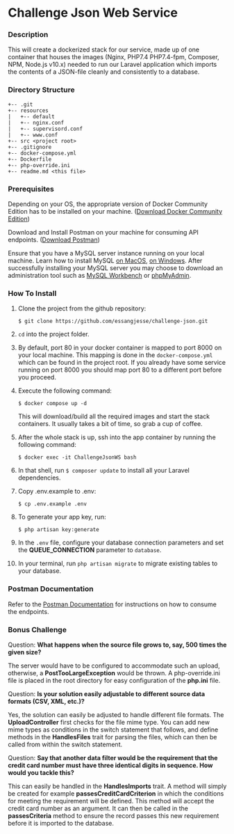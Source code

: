 # Challenge Json Web Service

### **Description**

This will create a dockerized stack for our service, made up of one container that houses the images (Nginx, PHP7.4 PHP7.4-fpm, Composer, NPM, Node.js v10.x) needed to run our Laravel application which imports the contents of a JSON-file cleanly and consistently to a database.

### **Directory Structure**
```
+-- .git
+-- resources
|   +-- default
|   +-- nginx.conf
|   +-- supervisord.conf
|   +-- www.conf
+-- src <project root>
+-- .gitignore
+-- docker-compose.yml
+-- Dockerfile
+-- php-override.ini
+-- readme.md <this file>
```

### **Prerequisites**

Depending on your OS, the appropriate version of Docker Community Edition has to be installed on your machine.  ([Download Docker Community Edition](https://hub.docker.com/search/?type=edition&offering=community))

Download and Install Postman on your machine for consuming API endpoints. ([Download Postman](https://www.postman.com/downloads/))

Ensure that you have a MySQL server instance running on your local machine. Learn how to install MySQL [on MacOS](https://flaviocopes.com/mysql-how-to-install/), [on Windows](https://www.liquidweb.com/kb/install-mysql-windows/). After successfully installing your MySQL server you may choose to download an administration tool such as [MySQL Workbench](https://www.mysql.com/products/workbench/) or [phpMyAdmin](https://www.phpmyadmin.net/).

### **How To Install**

1. Clone the project from the github repository:

    ```
    $ git clone https://github.com/essangjesse/challenge-json.git
    ```

2. `cd` into the project folder.

3. By default, port 80 in your docker container is mapped to port 8000 on your local machine. This mapping is done in the `docker-compose.yml` which can be found in the project root. If you already have some service running on port 8000 you should map port 80 to a different port before you proceed.

4. Execute the following command:

    ```
    $ docker compose up -d
    ```

    This will download/build all the required images and start the stack containers. It usually takes a bit of time, so grab a cup of coffee.

6. After the whole stack is up, ssh into the app container by running the following command:

    ```
    $ docker exec -it ChallengeJsonWS bash
    ```

7. In that shell, run `$ composer update` to install all your Laravel dependencies.

8. Copy .env.example to .env:

    ```
    $ cp .env.example .env
    ```

9. To generate your app key, run:

    ```
    $ php artisan key:generate
    ```

10. In the `.env` file, configure your database connection parameters and set the **QUEUE_CONNECTION** parameter to `database`.

11. In your terminal, run `php artisan migrate` to migrate existing tables to your database.

### **Postman Documentation**

Refer to the [Postman Documentation](https://documenter.getpostman.com/view/14479887/TzeXk7Zd) for instructions on how to consume the endpoints.

### **Bonus Challenge**

Question: **What happens when the source file grows to, say, 500 times the given size?**

The server would have to be configured to accommodate such an upload, otherwise, a **PostTooLargeException** would be thrown. A php-override.ini file is placed in the root directory for easy configuration of the **php.ini** file.

Question: **Is your solution easily adjustable to different source data formats (CSV, XML, etc.)?**

Yes, the solution can easily be adjusted to handle different file formats. The **UploadController** first checks for the file mime type. You can add new mime types as conditions in the switch statement that follows, and define methods in the **HandlesFiles** trait for parsing the files, which can then be called from within the switch statement.

Question:  **Say that another data filter would be the requirement that the credit card number must have three identical digits in sequence. How would you tackle this?**

This can easily be handled in the **HandlesImports** trait. A method will simply be created for example **passesCreditCardCriterion** in which the conditions for meeting the requirement will be defined. This method will accept the credit card number as an argument. It can then be called in the **passesCriteria** method to ensure the record passes this new requirement before it is imported to the database.

